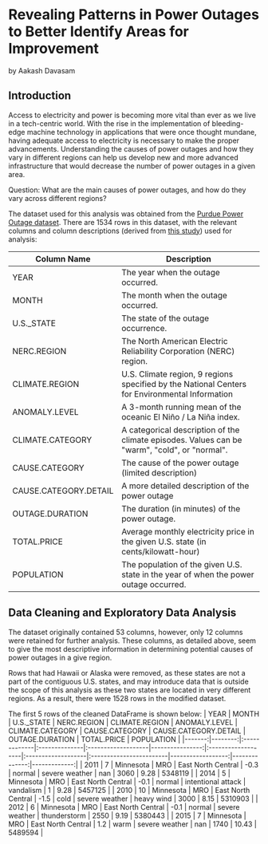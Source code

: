 # Revealing Patterns in Power Outages to Better Identify Areas for Improvement
by Aakash Davasam

## Introduction
Access to electricity and power is becoming more vital than ever as we live in a tech-centric world. With the rise in the implementation of bleeding-edge machine technology in applications that were once thought mundane, having adequate access to electricity is necessary to make the proper advancements. Understanding the causes of power outages and how they vary in different regions can help us develop new and more advanced infrastructure that would decrease the number of power outages in a given area.

Question: What are the main causes of power outages, and how do they vary across different regions?

The dataset used for this analysis was obtained from the [Purdue Power Outage dataset](https://engineering.purdue.edu/LASCI/research-data/outages). There are 1534 rows in this dataset, with the relevant columns and column descriptions (derived from [this study](https://doi.org/10.1016/j.dib.2018.06.067)) used for analysis:

| Column Name | Description |
| ----------- | ----------- |
| YEAR | The year when the outage occurred. |
| MONTH | The month when the outage occurred. |
| U.S._STATE | The state of the outage occurrence. |
| NERC.REGION | The North American Electric Reliability Corporation (NERC) region. |
| CLIMATE.REGION | U.S. Climate region, 9 regions specified by the National Centers for Environmental Information |
| ANOMALY.LEVEL | A 3-month running mean of the oceanic El Niño / La Niña index. |
| CLIMATE.CATEGORY | A categorical description of the climate episodes. Values can be "warm", "cold", or "normal". |
| CAUSE.CATEGORY | The cause of the power outage (limited description) |
| CAUSE.CATEGORY.DETAIL | A more detailed description of the power outage |
| OUTAGE.DURATION | The duration (in minutes) of the power outage. |
| TOTAL.PRICE | Average monthly electricity price in the given U.S. state (in cents/kilowatt-hour) |
| POPULATION | The population of the given U.S. state in the year of when the power outage occurred. |

## Data Cleaning and Exploratory Data Analysis
The dataset originally contained 53 columns, however, only 12 columns were retained for further analysis. These columns, as detailed above, seem to give the most descriptive information in determining potential causes of power outages in a give region.

Rows that had Hawaii or Alaska were removed, as these states are not a part of the contiguous U.S. states, and may introduce data that is outside the scope of this analysis as these two states are located in very different regions. As a result, there were 1528 rows in the modified dataset.

The first 5 rows of the cleaned DataFrame is shown below:
|   YEAR |   MONTH | U.S._STATE   | NERC.REGION   | CLIMATE.REGION     |   ANOMALY.LEVEL | CLIMATE.CATEGORY   | CAUSE.CATEGORY     | CAUSE.CATEGORY.DETAIL   |   OUTAGE.DURATION |   TOTAL.PRICE |   POPULATION |
|-------:|--------:|:-------------|:--------------|:-------------------|----------------:|:-------------------|:-------------------|:------------------------|------------------:|--------------:|-------------:|
|   2011 |       7 | Minnesota    | MRO           | East North Central |            -0.3 | normal             | severe weather     | nan                     |              3060 |          9.28 |      5348119 |
|   2014 |       5 | Minnesota    | MRO           | East North Central |            -0.1 | normal             | intentional attack | vandalism               |                 1 |          9.28 |      5457125 |
|   2010 |      10 | Minnesota    | MRO           | East North Central |            -1.5 | cold               | severe weather     | heavy wind              |              3000 |          8.15 |      5310903 |
|   2012 |       6 | Minnesota    | MRO           | East North Central |            -0.1 | normal             | severe weather     | thunderstorm            |              2550 |          9.19 |      5380443 |
|   2015 |       7 | Minnesota    | MRO           | East North Central |             1.2 | warm               | severe weather     | nan                     |              1740 |         10.43 |      5489594 |

